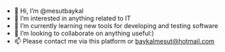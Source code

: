 - 👋 Hi, I’m @mesutbaykal
- 👀 I’m interested in anything related to IT
- 🌱 I’m currently learning new tools for developing and testing software
- 💞️ I’m looking to collaborate on anything useful:)
- 📫 Please contact me via this platform or baykalmesut@hotmail.com

<!---
mesutbaykal/mesutbaykal is a ✨ special ✨ repository because its `README.md` (this file) appears on your GitHub profile.
You can click the Preview link to take a look at your changes.
--->
